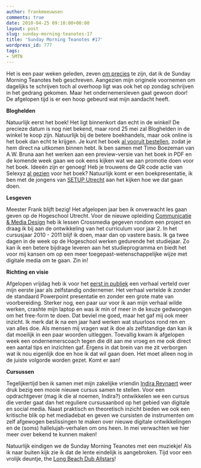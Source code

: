 ```yaml
---
author: frankmeeuwsen
comments: true
date: 2010-04-25 09:10:00+00:00
layout: post
slug: sunday-morning-teanotes-17
title: 'Sunday Morning Teanotes #17'
wordpress_id: 777
tags:
- SMTN
---
```


Het is een paar weken geleden, zeven [om precies](http://incredibleadventure.nl/2010/03/sunday-morning-teanotes-10/) te zijn, dat ik de Sunday Morning Teanotes heb geschreven. Aangezien mijn originele voornemen om dagelijks te schrijven toch al overhoop ligt was ook het op zondag schrijven in het gedrang gekomen. Maar het ondernemersleven gaat gewoon door! De afgelopen tijd is er een hoop gebeurd wat mijn aandacht heeft.

**Bloghelden**

Natuurlijk eerst het boek! Het ligt binnenkort dan echt in de winkel! De precieze datum is nog niet bekend, maar rond 25 mei zal Bloghelden in de winkel te koop zijn. Natuurlijk bij de betere boekhandels, maar ook online is het boek dan echt te krijgen. Je kunt het boek [al vooruit bestellen](http://ikle.es/BLOGhelden), zodat je hem direct na uitkomen binnen hebt. Ik ben samen met Timo Boezeman van A.W. Bruna aan het werken aan een preview-versie van het boek in PDF en de komende week gaan we ook eens kijken wat we aan promotie doen voor het boek. Ideeën zijn er genoeg! Heb je trouwens de QR code actie van Selexyz [al gezien](http://incredibleadventure.nl/2010/04/bestel-bloghelden-via-qr-code/) voor het boek? Natuurlijk komt er een boekpresentatie, ik ben met de jongens van [SETUP Utrecht](http://www.setuputrecht.nl) aan het kijken hoe we dat gaan doen.

**Lesgeven**

Meester Frank blijft bezig! Het afgelopen jaar ben ik onverwacht les gaan geven op de Hogeschool Utrecht. Voor de nieuwe opleiding [Communicatie & Media Design](http://www.bachelors.hu.nl/Alle%20bacheloropleidingen/Communication%20Media%20Design.aspx) heb ik lessen Crossmedia gegeven rondom een project en draag ik bij aan de ontwikkeling van het curriculum voor jaar 2. In het cursusjaar 2010 - 2011 blijf ik doen, maar dan op vastere basis. Ik ga twee dagen in de week op de Hogeschool werken gedurende het studiejaar. Zo kan ik een betere bijdrage leveren aan het studieprogramma en biedt het voor mij kansen om op een meer toegepast-wetenschappelijke wijze met digitale media om te gaan. Zin in!

**Richting en visie**

Afgelopen vrijdag heb ik voor het [eerst in publiek](http://www.mindz.com/events/Freelance_Friday_Utrecht) een verhaal verteld over mijn eerste jaar als zelfstandig ondernemer. Het verhaal vertelde ik zonder de standaard Powerpoint presentatie en zonder een grote mate van voorbereiding. Sterker nog, een paar uur voor ik aan mijn verhaal wilde werken, crashte mijn laptop en was ik min of meer in de keuze gedwongen om het free-form te doen. Dat beviel me goed, maar het gaf mij ook meer inzicht. Ik merk dat ik na een jaar hard werken wat stuurloos rond ren en van alles doe. Als mensen mij vragen wat ik doe als zelfstandige dan kan ik dat moeilijk in een paar woorden uitleggen. Toevallig kwam ik afgelopen week een ondernemerscoach tegen die dit aan me vroeg en me ook direct een aantal tips en inzichten gaf. Ergens in dat brein van me zit verborgen wat ik nou eigenlijk doe en hoe ik dat wil gaan doen. Het moet alleen nog in de juiste volgorde worden gezet. Komt er aan!

**Cursussen**

Tegelijkertijd ben ik samen met mijn zakelijke vriendin [Indira Reynaert](http://crossmediaforum.web-log.nl/) weer druk bezig een mooie nieuwe cursus samen te stellen. Voor een opdrachtgever (mag ik die al noemen, Indira?) ontwikkelen we een cursus die verder gaat dan het reguliere cursusaanbod op het gebied van digitale en social media. Naast praktisch en theoretisch inzicht bieden we ook een kritische blik op het mediadebat en geven we cursisten de instrumenten om zelf afgewogen beslissingen te maken over nieuwe digitale ontwikkelingen en de (soms) hallelujah-verhalen om ons heen. In mei verwachten we hier meer over bekend te kunnen maken!

Natuurlijk eindigen we de Sunday Morning Teanotes met een muziekje! Als ik naar buiten kijk zie ik dat de lente eindelijk is aangebroken. Tijd voor een vrolijk deuntje, the [Long Beach Dub Allstars](http://www.youtube.com/watch?v=RSSVaW5fklc)!
